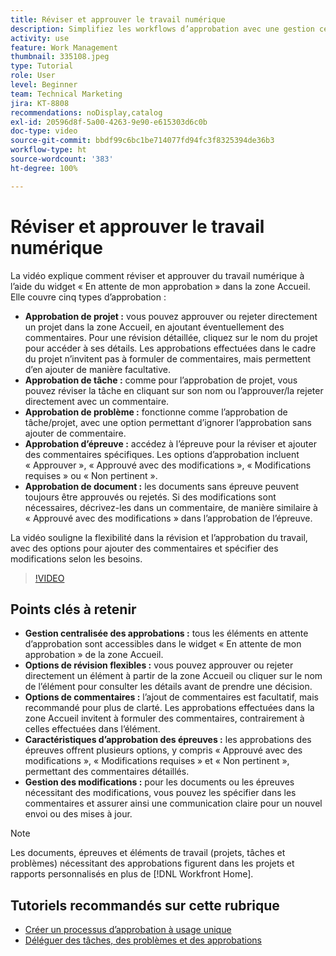 ```yaml
---
title: Réviser et approuver le travail numérique
description: Simplifiez les workflows d’approbation avec une gestion centralisée dans le widget « En attente de mon approbation », des options de révision flexibles, des choix détaillés pour l’approbation des épreuves et des commentaires clairs pour une communication et des mises à jour efficaces.
activity: use
feature: Work Management
thumbnail: 335108.jpeg
type: Tutorial
role: User
level: Beginner
team: Technical Marketing
jira: KT-8808
recommendations: noDisplay,catalog
exl-id: 20596d8f-5a00-4263-9e90-e615303d6c0b
doc-type: video
source-git-commit: bbdf99c6bc1be714077fd94fc3f8325394de36b3
workflow-type: ht
source-wordcount: '383'
ht-degree: 100%

---
```


# Réviser et approuver le travail numérique

La vidéo explique comment réviser et approuver du travail numérique à l’aide du widget « En attente de mon approbation » dans la zone Accueil. Elle couvre cinq types d’approbation :

* **Approbation de projet :** vous pouvez approuver ou rejeter directement un projet dans la zone Accueil, en ajoutant éventuellement des commentaires. Pour une révision détaillée, cliquez sur le nom du projet pour accéder à ses détails. Les approbations effectuées dans le cadre du projet n’invitent pas à formuler de commentaires, mais permettent d’en ajouter de manière facultative.
* **Approbation de tâche :** comme pour l’approbation de projet, vous pouvez réviser la tâche en cliquant sur son nom ou l’approuver/la rejeter directement avec un commentaire.
* **Approbation de problème :** fonctionne comme l’approbation de tâche/projet, avec une option permettant d’ignorer l’approbation sans ajouter de commentaire.
* **Approbation d’épreuve :** accédez à l’épreuve pour la réviser et ajouter des commentaires spécifiques. Les options d’approbation incluent « Approuver », « Approuvé avec des modifications », « Modifications requises » ou « Non pertinent ».
* **Approbation de document :** les documents sans épreuve peuvent toujours être approuvés ou rejetés. Si des modifications sont nécessaires, décrivez-les dans un commentaire, de manière similaire à « Approuvé avec des modifications » dans l’approbation de l’épreuve.

La vidéo souligne la flexibilité dans la révision et l’approbation du travail, avec des options pour ajouter des commentaires et spécifier des modifications selon les besoins.

>[!VIDEO](https://video.tv.adobe.com/v/335108/?quality=12&learn=on&enablevpops=1)

## Points clés à retenir

* **Gestion centralisée des approbations :** tous les éléments en attente d’approbation sont accessibles dans le widget « En attente de mon approbation » de la zone Accueil.
* **Options de révision flexibles :** vous pouvez approuver ou rejeter directement un élément à partir de la zone Accueil ou cliquer sur le nom de l’élément pour consulter les détails avant de prendre une décision.
* **Options de commentaires :** l’ajout de commentaires est facultatif, mais recommandé pour plus de clarté. Les approbations effectuées dans la zone Accueil invitent à formuler des commentaires, contrairement à celles effectuées dans l’élément.
* **Caractéristiques d’approbation des épreuves :** les approbations des épreuves offrent plusieurs options, y compris « Approuvé avec des modifications », « Modifications requises » et « Non pertinent », permettant des commentaires détaillés.
* **Gestion des modifications :** pour les documents ou les épreuves nécessitant des modifications, vous pouvez les spécifier dans les commentaires et assurer ainsi une communication claire pour un nouvel envoi ou des mises à jour.


>[!NOTE]
>
>Les documents, épreuves et éléments de travail (projets, tâches et problèmes) nécessitant des approbations figurent dans les projets et rapports personnalisés en plus de [!DNL Workfront Home].

## Tutoriels recommandés sur cette rubrique

* [Créer un processus d’approbation à usage unique](/help/manage-work/approval-processes-and-milestone-paths/create-a-single-use-approval-process.md)
* [Déléguer des tâches, des problèmes et des approbations](/help/manage-work/approval-processes-and-milestone-paths/delegate-approvals.md)


<!--
learn more URLS
Approving work
Home area for Reviewers
Guides
Home overview for Reviewers
Issue page overview
-->
